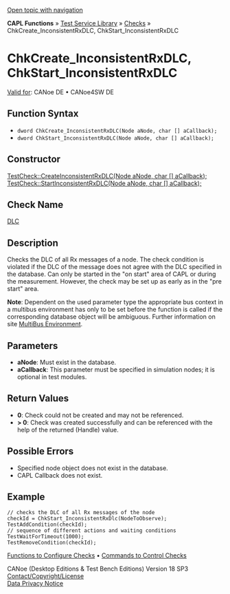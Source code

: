[Open topic with navigation](../../../../../CANoeDEFamily.htm#Topics/CAPLFunctions/Test/Functions/CAPLfunctionChkCreateInconsistentRxDLC.md)

**CAPL Functions** » [Test Service Library](../CAPLfunctionsTSLOverview.md) » [Checks](../CAPLfunctionsTSLCheckOverview.md) » ChkCreate_InconsistentRxDLC, ChkStart_InconsistentRxDLC

# ChkCreate_InconsistentRxDLC, ChkStart_InconsistentRxDLC

[Valid for](../../../Shared/FeatureAvailability.md): CANoe DE • CANoe4SW DE

## Function Syntax

- `dword ChkCreate_InconsistentRxDLC(Node aNode, char [] aCallback);`
- `dword ChkStart_InconsistentRxDLC(Node aNode, char [] aCallback);`

## Constructor

[TestCheck::CreateInconsistentRxDLC(Node aNode, char [] aCallback);](../../../Shared/CAPL/General/ClassesAndObjects.htm)  
[TestCheck::StartInconsistentRxDLC(Node aNode, char [] aCallback);](../../../Shared/CAPL/General/ClassesAndObjects.htm)

## Check Name

[DLC](../../../TestCommands/CheckDescriptions/CDDLC.md)

## Description

Checks the DLC of all Rx messages of a node. The check condition is violated if the DLC of the message does not agree with the DLC specified in the database. Can only be started in the "on start" area of CAPL or during the measurement. However, the check may be set up as early as in the "pre start" area.

**Note**: Dependent on the used parameter type the appropriate bus context in a multibus environment has only to be set before the function is called if the corresponding database object will be ambiguous. Further information on site [MultiBus Environment](../../../Shared/CAPL/General/TestMultiBusEnvironment.md).

## Parameters

- **aNode**: Must exist in the database.
- **aCallback**: This parameter must be specified in simulation nodes; it is optional in test modules.

## Return Values

- **0**: Check could not be created and may not be referenced.
- **> 0**: Check was created successfully and can be referenced with the help of the returned (Handle) value.

## Possible Errors

- Specified node object does not exist in the database.
- CAPL Callback does not exist.

## Example

```plaintext
// checks the DLC of all Rx messages of the node
checkId = ChkStart_InconsistentRxDlc(NodeToObserve);
TestAddCondition(checkId);
// sequence of different actions and waiting conditions
TestWaitForTimeout(1000);
TestRemoveCondition(checkId);
```

[Functions to Configure Checks](../CAPLfunctionsTSLConfigurationFunctions.md) • [Commands to Control Checks](../CAPLfunctionsTSLCheckControlCommands.md)

CANoe (Desktop Editions & Test Bench Editions) Version 18 SP3  
[Contact/Copyright/License](../../../Shared/ContactCopyrightLicense.md)  
[Data Privacy Notice](https://www.vector.com/int/en/company/get-info/privacy-policy/)
